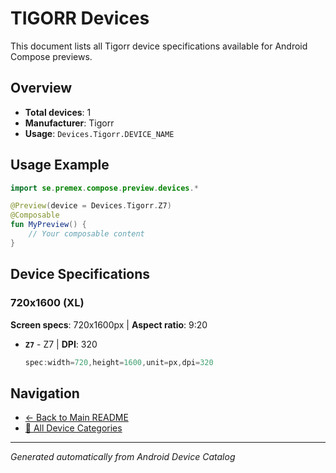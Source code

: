# TIGORR Devices

This document lists all Tigorr device specifications available for Android Compose previews.

## Overview

- **Total devices**: 1
- **Manufacturer**: Tigorr
- **Usage**: `Devices.Tigorr.DEVICE_NAME`

## Usage Example

```kotlin
import se.premex.compose.preview.devices.*

@Preview(device = Devices.Tigorr.Z7)
@Composable
fun MyPreview() {
    // Your composable content
}
```

## Device Specifications

### 720x1600 (XL)

**Screen specs**: 720x1600px | **Aspect ratio**: 9:20

- **`Z7`** - Z7 | **DPI**: 320
  ```kotlin
  spec:width=720,height=1600,unit=px,dpi=320
  ```

## Navigation

- [← Back to Main README](../../README.md)
- [📱 All Device Categories](../README.md)

---
*Generated automatically from Android Device Catalog*
